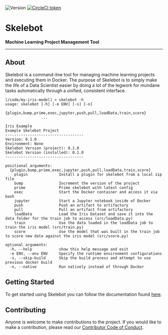 <!--
<div align="center">
  <img src="https://www.cars.com/react-shop-webapp/static/cars-logo.c3ccfb95f1c14e7c071e1d3d8c44d28c.png"><br><br>
</div>
-->
![Version](https://img.shields.io/badge/Version-0.1.0-green.svg?style=plastic)
[![CircleCI token](https://img.shields.io/circleci/token/cb75132d9ffe340a42dd5deea2f0fff43eb61042/project/github/carsdotcom/skelebot/master.svg?style=plastic)](https://circleci.com/gh/carsdotcom/skelebot)

# Skelebot <!--TODO: Replace this with LOGO/MASCOT -->

**Machine Learning Project Management Tool**

---

## About

Skelebot is a command-line tool for managing machine learning projects and executing them in Docker. The purpose of Skelebot is to simply make the life of a Data Scientist easier by doing a lot of the legwork for mundane tasks automatically through a unified, consistent interface.

```
[/code/my-iris-model] > skelebot -h
usage: skelebot [-h] [-e ENV] [-s] [-n]
                {plugin,bump,prime,exec,jupyter,push,pull,loadData,train,score}
                ...

Iris Example
Example Skelebot Project
-----------------------------------
Version: 0.1.0
Environment: None
Skelebot Version (project): 0.1.0
Skelebot Version (installed): 0.1.0
-----------------------------------

positional arguments:
  {plugin,bump,prime,exec,jupyter,push,pull,loadData,train,score}
    plugin              Install a plugin for skelebot from a local zip file
    bump                Increment the version of the project
    prime               Prime skelebot with latest config
    exec                Start the Docker container and access it via bash
    jupyter             Start a Jupyter notebook inside of Docker
    push                Push an artifact to artifactory
    pull                Pull an artifact from artifactory
    loadData            Load the Iris Dataset and save it into the data folder for the train job to access (src/loadData.py)
    train               Use the data loaded in the loadData job to train the iris model (src/train.py)
    score               Use the model that was built in the train job to score new data against the iris model (src/score.py)

optional arguments:
  -h, --help            show this help message and exit
  -e ENV, --env ENV     Specify the runtime environment configurations
  -s, --skip-build      Skip the build process and attempt to use previous docker build
  -n, --native          Run natively instead of through Docker
```

## Getting Started

To get started using Skelebot you can follow the documentation found [here](https://carsdotcom.github.io/skelebot/).

## Contributing

Anyone is welcome to make contributions to the project. If you would like to make a contribution, please read our [Contributor Code of Conduct](CONTRIBUTING.md).
